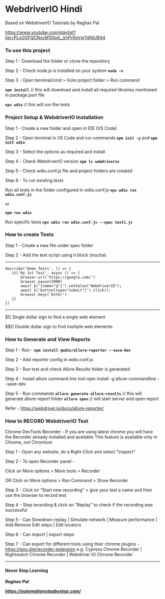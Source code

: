 # WebdriverIO Hindi

Based on WebdriverIO Tutorials by Raghav Pal 

https://www.youtube.com/playlist?list=PLxOGFQCNxcM1DbqL_khPr9gVwYdNlUB44

### To use this project

Step 1 - Download the folder or clone the repository

Step 2 - Check node.js is installed on your system  **`node -v`**

Step 3 - Open terminal/cmd > Goto project folder > Run command 

**`npm install`**	// this will download and install all required libraries mentioned in package.json file

**`npx wdio`**		// this will run the tests


### Project Setup & WebdriverIO Installation

Step 1 - Create a new folder and open in IDE (VS Code)

Step 2 - Open terminal in VS Code and run commands  	**`npm init -y`**  and  **`npm init wdio`**
                          
Step 3 - Select the options as required and install

Step 4 - Check WebdriverIO version 					**`npm ls webdriverio`**

Step 5 - Check wdio.conf.js file and project folders are created

Step 6 - To run existing tests

Run all tests in the folder configured in wdio.conf.js 	**`npx wdio run wdio.conf.js`**

or

**`npm run wdio`**

Run specific tests	 **`npx wdio run wdio.conf.js --spec test1.js`**



### How to create Tests

Step 1 - Create a new file under spec folder

Step 2 - Add the test script using it block (mocha)	

***
```
describe('Demo Tests', () => {
   it('My 1st Test', async () => {
       browser.url('https://google.com/')
       browser.pause(2000)
       await $('[name="q"]').setValue("WebdriverIO");
       await $('button[type="submit"]').click();
       browser.keys('Enter')
   })
})
```
***

$()   Single dollar sign to find a single web element

$$() Double dollar sign to find multiple web elements



### How to Generate and View Reports

Step 1 - Run - **`npm install @wdio/allure-reporter --save-dev`**

Step 2 - Add reporter config in wdio.conf.js

Step 3 - Run test and check Allure Results folder is generated

Step 4 - Install allure command line tool  npm install -g allure-commandline --save-dev

Step 5 - Run commands
		**`allure generate allure-results`**	// this will generate allure-report folder
		**`allure open`**			// will start server and open report

Refer - https://webdriver.io/docs/allure-reporter/



### How to RECORD WebdriverIO Test

Chrome DevTools Recorder - If you are using latest chrome  you will have the Recorder already installed and available   This feature is available only in Chrome, not Chromium


Step 1 - Open any website, do a Right-Click and select "Inspect"

Step 2 - To open Recorder panel - 

Click on More options       > More tools > Recorder

OR Click on More options      > Run Command > Show Recorder

Step 3 - Click on "Start new recording" > give your test a name and then use the browser to record test

Step 4 - Stop recording & click on "Replay" to check if the recording was successful 

Step 5 - Can Slowdown replay | Simulate network | Measure performance | Add Remove Edit steps | Edit locators

Step 6 - Can import | export steps

Step 7 - Can export for different tools using their chrome plugins - https://goo.gle/recorder-extension  e.g. 
Cypress Chrome Recorder  |  Nightwatch Chrome Recorder  |  Webdriver IO Chrome Recorder
_________________________________

#### Never Stop Learning
***Raghav Pal***

***https://automationstepbystep.com/***

